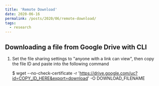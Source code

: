 ```yaml
---
title: 'Remote Download'
date: 2020-06-16
permalink: /posts/2020/06/remote-download/
tags:
  - research
---
```


## Downloading a file from Google Drive with CLI

1. Set the file sharing settings to "anyone with a link can view", then copy the file ID and paste into the following command

    $ wget --no-check-certificate -r 'https://drive.google.com/uc?id=COPY_ID_HERE&export=download' -O DOWNLOAD_FILENAME
